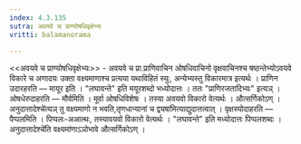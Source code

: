```yaml
---
index: 4.3.135
sutra: अवयवे च प्राण्योषधिवृक्षेभ्यः
vritti: balamanorama

---
```

<<अवयवे च प्राण्योषधिवृक्षेभ्यः>> - अवयवे च प्रा.प्राणिवाचिन ओषधिवाचिनो वृक्षवाचिनश्च षष्ठन्तेभ्योऽवयवे विकारे च अणादयः उक्ता वक्ष्यमाणाश्च प्रत्यया यथाविहितं स्युः, अन्येभ्यस्तु विकारमात्र इत्यर्थः । प्राणिन उदारहरति — मायूर इति । "लघावन्ते" इति मयूरशब्दो भध्योदात्तः । ततः "प्राणिरजतादिभ्यः" इत्यञ् । ओषधेरुदाहरति — मौर्वमिति । मूर्वा ओषधिविशेषः । तस्या अवयवो विकारो वेत्यर्थः । औत्सर्गिकोऽण् ।अनुदात्तादेश्चे॑त्यञ् तु वक्ष्यमाणो न भवति,तृणधान्यानां च द्व्यषा॑मित्याद्युदात्तत्वात् । वृक्षस्योदाहरति — पैप्पलमिति । पिप्पलः-अआत्थः, तस्यावयवो विकारो वेत्यर्थः । "लघावन्ते" इति मध्योदात्तः पिप्पलशब्दः ।अनुदात्तादेश्चे॑ति वक्ष्यमा॑णाऽञोभावे औत्सर्गिकोऽण् ।